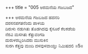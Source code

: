 +++
title = "005 ಅರಮನೆಯ ಗಜಬಜದ"

+++
ಅರಮನೆಯ ಗಜಬಜದ ಹದನರಿ  
ದರಸನಪಗತನೆಂದು ಪಾಳಯ  
ದಿರುಳು ನಡುಗಿತು ತೊಡಗಿದವು ಕೈಸೂರೆ ಕೆಲಕಡೆಯ  
ನೆರವಿ ಮಸಗಿತು ಕೆತ್ತುವಂಗಡಿ  
ದುರುಳರಬ್ಬರಿಸಿದರು ಮುಸುಕಿನ  
ಸುರಗಿ ಕೆತ್ತವು ಮಂದಿ ದಳವುಳವಾಯ್ತು ನಿಮಿಷದಲಿ    ॥5॥